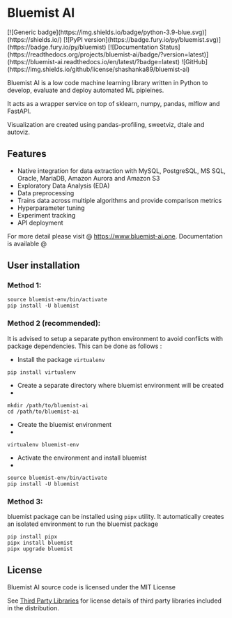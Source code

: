# Bluemist AI

<div align="left">
[![Generic badge](https://img.shields.io/badge/python-3.9-blue.svg)](https://shields.io/)
[![PyPI version](https://badge.fury.io/py/bluemist.svg)](https://badge.fury.io/py/bluemist)
[![Documentation Status](https://readthedocs.org/projects/bluemist-ai/badge/?version=latest)](https://bluemist-ai.readthedocs.io/en/latest/?badge=latest)
![GitHub](https://img.shields.io/github/license/shashanka89/bluemist-ai)
</div>

Bluemist AI is a low code machine learning library written in Python to develop, evaluate and deploy automated ML
pipleines. 

It acts as a wrapper service on top of sklearn, numpy, pandas, mlflow and FastAPI.

Visualization are created using pandas-profiling, sweetviz, dtale and autoviz. 

## Features
- Native integration for data extraction with MySQL, PostgreSQL, MS SQL, Oracle, MariaDB, Amazon Aurora and Amazon S3
- Exploratory Data Analysis (EDA)
- Data preprocessing
- Trains data across multiple algorithms and provide comparison metrics
- Hyperparameter tuning
- Experiment tracking
- API deployment

For more detail please visit @ https://www.bluemist-ai.one.
Documentation is available @ 

## User installation

### Method 1:

```{python}
source bluemist-env/bin/activate
pip install -U bluemist
```

### Method 2 (recommended):
It is advised to setup a separate python environment to avoid conflicts with package dependencies. 
This can be done as follows :

- Install the package ``virtualenv``

```{python}
pip install virtualenv
```

- Create a separate directory where bluemist environment will be created
- 
```{python}
mkdir /path/to/bluemist-ai
cd /path/to/bluemist-ai
```

- Create the bluemist environment
- 
```{python}
virtualenv bluemist-env
```

- Activate the environment and install bluemist
- 
```{python}
source bluemist-env/bin/activate
pip install -U bluemist
```

### Method 3:

bluemist package can be installed using ``pipx`` utility. It automatically creates an isolated environment to run the
bluemist package

```{python}
pip install pipx
pipx install bluemist
pipx upgrade bluemist
```


## License

Bluemist AI source code is licensed under the MIT License

See [Third Party Libraries](https://github.com/mist-projects/bluemist-ai/wiki/Third-Part-Libraries) for license details of third party libraries included in the distribution.
